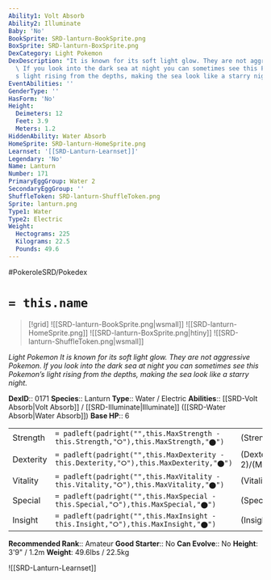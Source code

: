 ```yaml
---
Ability1: Volt Absorb
Ability2: Illuminate
Baby: 'No'
BookSprite: SRD-lanturn-BookSprite.png
BoxSprite: SRD-lanturn-BoxSprite.png
DexCategory: Light Pokemon
DexDescription: "It is known for its soft light glow. They are not aggressive Pokemon.\
  \ If you look into the dark sea at night you can sometimes see this Pokemon\u2019\
  s light rising from the depths, making the sea look like a starry night."
EventAbilities: ''
GenderType: ''
HasForm: 'No'
Height:
  Deimeters: 12
  Feet: 3.9
  Meters: 1.2
HiddenAbility: Water Absorb
HomeSprite: SRD-lanturn-HomeSprite.png
Learnset: '[[SRD-Lanturn-Learnset]]'
Legendary: 'No'
Name: Lanturn
Number: 171
PrimaryEggGroup: Water 2
SecondaryEggGroup: ''
ShuffleToken: SRD-lanturn-ShuffleToken.png
Sprite: lanturn.png
Type1: Water
Type2: Electric
Weight:
  Hectograms: 225
  Kilograms: 22.5
  Pounds: 49.6
---
```


#PokeroleSRD/Pokedex

# `= this.name`

> [!grid]
> ![[SRD-lanturn-BookSprite.png|wsmall]]
> ![[SRD-lanturn-HomeSprite.png]]
> ![[SRD-lanturn-BoxSprite.png|htiny]]
> ![[SRD-lanturn-ShuffleToken.png|wsmall]]


*Light Pokemon*
*It is known for its soft light glow. They are not aggressive Pokemon. If you look into the dark sea at night you can sometimes see this Pokemon’s light rising from the depths, making the sea look like a starry night.*

**DexID**:: 0171
**Species**:: Lanturn
**Type**:: Water / Electric
**Abilities**:: [[SRD-Volt Absorb|Volt Absorb]] / [[SRD-Illuminate|Illuminate]] ([[SRD-Water Absorb|Water Absorb]])
**Base HP**:: 6

|           |                                                                                        |                                          |
| --------- | -------------------------------------------------------------------------------------- | ---------------------------------------- |
| Strength  | `= padleft(padright("",this.MaxStrength - this.Strength,"⭘"),this.MaxStrength,"⬤")`    | (Strength::2)/(MaxStrength::4)   |
| Dexterity | `= padleft(padright("",this.MaxDexterity - this.Dexterity,"⭘"),this.MaxDexterity,"⬤")` | (Dexterity:: 2)/(MaxDexterity::4) |
| Vitality  | `= padleft(padright("",this.MaxVitality - this.Vitality,"⭘"),this.MaxVitality,"⬤")`    | (Vitality::2)/(MaxVitality::4)   |
| Special   | `= padleft(padright("",this.MaxSpecial - this.Special,"⭘"),this.MaxSpecial,"⬤")`       | (Special::2)/(MaxSpecial::5)     |
| Insight   | `= padleft(padright("",this.MaxInsight - this.Insight,"⭘"),this.MaxInsight,"⬤")`       | (Insight::2)/(MaxInsight::5)     |


**Recommended Rank**:: Amateur
**Good Starter**:: No
**Can Evolve**:: No
**Height**: 3'9" / 1.2m
**Weight**: 49.6lbs / 22.5kg

![[SRD-Lanturn-Learnset]]